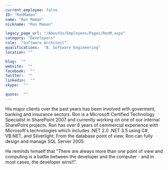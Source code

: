 ```yaml
---
current_employee: false
ID: "RonMaman"
name: "Ron Maman"
nickname: "Ron Maman"

legacy_page_url: "/AboutUs/Employees/Pages/RonM.aspx"
category: "Developers"
role:  "Software Architect"
qualifications:  "B. Software Engineering"
location: ""

blog:  ""
website:  ""
facebook:  ""
twitter:  ""
linkedin:  ""
skype:  ""

quote:  ""
---
```


His major clients over the past years has been involved with goverment, banking and insurance sectors. Ron is a Microsoft Certified Technology Specialist in SharePoint 2007 and currently working on one of our internal SharePoint projects. Ron has over 8 years of cemmercial experience with Microsoft's technologies which includes .NET 2.0 .NET 3.5 using C#, VB.NET, and Silverlight. From the database point of view, Ron can fully design and manage SQL Server 2005.

He reminds himself that "There are always more than one point of view and computing is a battle between the developer and the computer - and in most cases, the developer wins!!".